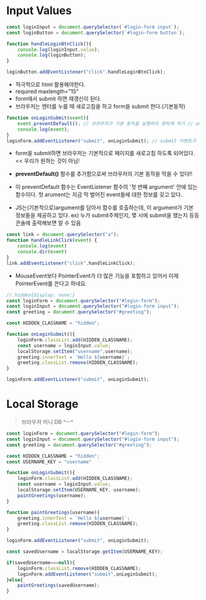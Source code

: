 # Input Values

```javascript
const loginInput = document.querySelector(`#login-form input`);
const loginButton = document.querySelector(`#login-form button`);

function handleLoginBtnClick(){
    console.log(loginInput.value);
    console.log(loginButton);
}

loginButton.addEventListener("click",handleLoginBtnClick);
```
* 적극적으로 html 활용해야한다. 
* required maxlength="15"
* form에서 submit 하면 재갱신이 된다.
* 브라우저는 엔터를 누를 때 새로고침을 하고 form을 submit 한다.(기본동작)

```javascript
function onLoginSubmit(event){
    event.preventDefault(); // 브라우저가 기본 동작을 실행하지 못하게 막기 // event object는 preventDefault함수를 기본적으로 갖고 있음
    console.log(event);
}
loginForm.addEventListener("submit", onLoginSubmit); // submit 이벤트가 발생한다면, onLoginSubmit함수를 실행시킨다는 의미 // JS는 onLoginSubmit함수 호출시 인자를 담아서 호출함. 해당 인자는 event object를 담은 정보들
```

* form을 submit하면 브라우저는 기본적으로 페이지를 새로고침 하도록 되어있다. << 우리가 원하는 것이 아님!
* **preventDefault()** 함수를 추가함으로써 브라우저의 기본 동작을 막을 수 있다!!

* 이 preventDefault 함수는 EventListener 함수의 '첫 번째 argument' 안에 있는 함수이다. 첫 arument는 지금 막 벌어진 event들에 대한 정보를 갖고 있다.
* JS는(기본적으로)argument를 담아서 함수를 호출하는데, 이 argument가 기본 정보들을 제공하고 있다. ex) 누가 submit주체인지, 몇 시에 submit을 했는지 등등 콘솔에 출력해보면 알 수 있음


```javascript
const link = document.querySelector("a");
function handleLinkClick(event) {
    console.log(event)
    console.dir(event)
}
link.addEventListener("click",handleLinkClick);
```

*  MouseEvent보다 PointerEvent가 더 많은 기능을 포함하고 있어서 이제 PointerEvent를 쓴다고 하네요.

```javascript
//.hidden{display: none;}
const loginForm = document.querySelector("#login-form");
const loginInput = document.querySelector("#login-form input");
const greeting = document.querySelector("#greeting");

const HIDDEN_CLASSNAME = "hidden";

function onLoginSubmit(){
    loginForm.classList.add(HIDDEN_CLASSNAME);
    const username = loginInput.value;
    localStorage.setItem("username",username);
    greeting.innerText = `Hello ${username}`;
    greeting.classList.remove(HIDDEN_CLASSNAME);
}

loginForm.addEventListener("submit", onLoginSubmit);
```

# Local Storage

> 브라우저 미니 DB ^ㅡ^

```javascript
const loginForm = document.querySelector("#login-form");
const loginInput = document.querySelector("#login-form input");
const greeting = document.querySelector("#greeting");

const HIDDEN_CLASSNAME = "hidden";
const USERNAME_KEY = "username"

function onLoginSubmit(){
    loginForm.classList.add(HIDDEN_CLASSNAME);
    const username = loginInput.value;
    localStorage.setItem(USERNAME_KEY, username);
    paintGreetings(username);
}

function paintGreetings(username){
    greeting.innerText = `Hello ${username}`;
    greeting.classList.remove(HIDDEN_CLASSNAME);
}

loginForm.addEventListener("submit", onLoginSubmit);

const savedUsername = localStorage.getItem(USERNAME_KEY);

if(savedUsername===null){
    loginForm.classList.remove(HIDDEN_CLASSNAME);
    loginForm.addEventListener("submit",onLoginSubmit);
}else{
    paintGreetings(savedUsername);
}
```